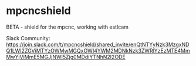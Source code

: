 # mpcncshield
BETA - shield for the mpcnc, working with estlcam

Slack Community: https://join.slack.com/t/mpcncshield/shared_invite/enQtNTYyNzk3MzgxNDQ1LWI2ZGViMTYzOWMwMGQxOWI4YWM2MDNkNzk3ZWRlYzEzMTE4MmMwYjViMmE5MGJjNWI5Zjg0MDdiYTNhN2I2ODE
